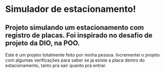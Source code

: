 # Simulador de estacionamento!

## Projeto simulando um estacionamento com registro de placas. Foi inspirado no desafio de projeto da DIO, na POO.

Este é um projeto totalmente feito por minha pessoa. Incrementei o projeto com algumas verificações para saber se ja existe a placa dentro do estacionamento, tanto pra sair quanto pra entrar.
